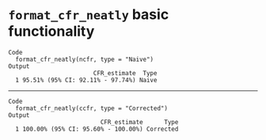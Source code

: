 # `format_cfr_neatly` basic functionality

    Code
      format_cfr_neatly(ncfr, type = "Naive")
    Output
                            CFR_estimate  Type
      1 95.51% (95% CI: 92.11% - 97.74%) Naive

---

    Code
      format_cfr_neatly(ccfr, type = "Corrected")
    Output
                              CFR_estimate      Type
      1 100.00% (95% CI: 95.60% - 100.00%) Corrected

